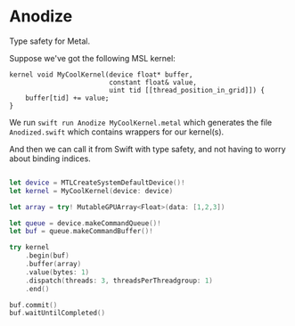# Anodize

Type safety for Metal.

Suppose we've got the following MSL kernel:

```Metal
kernel void MyCoolKernel(device float* buffer,
                         constant float& value,
                         uint tid [[thread_position_in_grid]]) {
    buffer[tid] += value;
}
```

We run `swift run Anodize MyCoolKernel.metal` which generates the file `Anodized.swift` which contains wrappers for our kernel(s).

And then we can call it from Swift with type safety, and not having to worry about binding indices.

```Swift

let device = MTLCreateSystemDefaultDevice()!
let kernel = MyCoolKernel(device: device)

let array = try! MutableGPUArray<Float>(data: [1,2,3])

let queue = device.makeCommandQueue()!
let buf = queue.makeCommandBuffer()!

try kernel
    .begin(buf)
    .buffer(array)
    .value(bytes: 1)
    .dispatch(threads: 3, threadsPerThreadgroup: 1)
    .end()

buf.commit()
buf.waitUntilCompleted()
        
```
